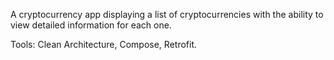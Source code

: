 A cryptocurrency app displaying a list of cryptocurrencies with the ability to view detailed information for each one.

Tools: Clean Architecture, Compose, Retrofit.
